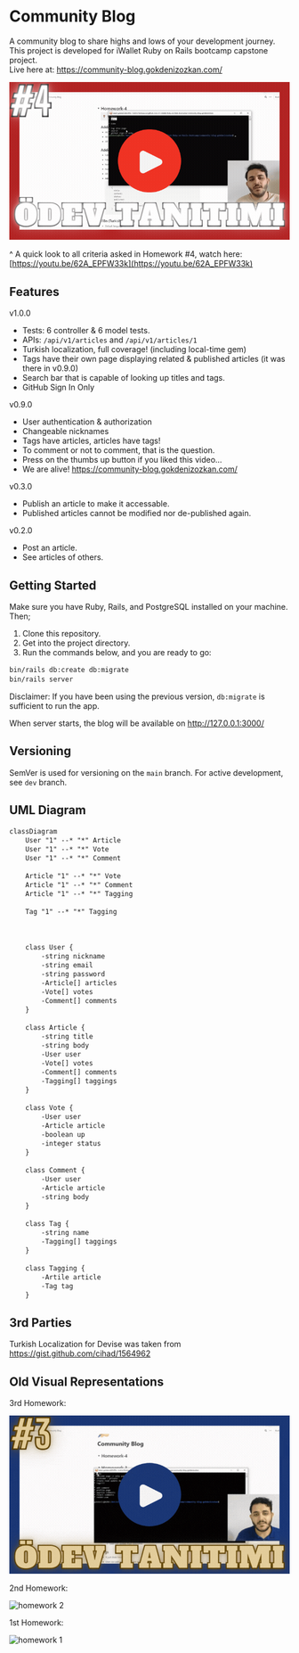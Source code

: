 # Community Blog

A community blog to share highs and lows of your development journey. This project is developed for iWallet Ruby on Rails bootcamp capstone project.  
Live here at: https://community-blog.gokdenizozkan.com/  
  
<a href="https://youtu.be/62A_EPFW33k"><img alt="kısa tanıtım 4. ödev ister youtube thumbnail" src=".github/odev-tanitimi-4-thumbnail.gif" width="600px"></a>

^ A quick look to all criteria asked in Homework #4, watch here: [https://youtu.be/62A_EPFW33k](https://youtu.be/62A_EPFW33k)

## Features

v1.0.0
- Tests: 6 controller & 6 model tests.
- APIs: `/api/v1/articles` and `/api/v1/articles/1`
- Turkish localization, full coverage! (including local-time gem)
- Tags have their own page displaying related & published articles (it was there in v0.9.0)
- Search bar that is capable of looking up titles and tags.
- GitHub Sign In Only

v0.9.0
- User authentication & authorization
- Changeable nicknames
- Tags have articles, articles have tags!
- To comment or not to comment, that is the question.
- Press on the thumbs up button if you liked this video...
- We are alive! https://community-blog.gokdenizozkan.com/

v0.3.0
- Publish an article to make it accessable.
- Published articles cannot be modified nor de-published again.

v0.2.0
- Post an article.
- See articles of others.

## Getting Started

Make sure you have Ruby, Rails, and PostgreSQL installed on your machine. Then;

1. Clone this repository.
2. Get into the project directory.
3. Run the commands below, and you are ready to go:
```bash
bin/rails db:create db:migrate
bin/rails server
```

Disclaimer: If you have been using the previous version, `db:migrate` is sufficient to run the app.

When server starts, the blog will be available on http://127.0.0.1:3000/

## Versioning

SemVer is used for versioning on the `main` branch. For active development, see `dev` branch.

## UML Diagram

```mermaid
classDiagram
	User "1" --* "*" Article
	User "1" --* "*" Vote
	User "1" --* "*" Comment

	Article "1" --* "*" Vote
	Article "1" --* "*" Comment
	Article "1" --* "*" Tagging

	Tag "1" --* "*" Tagging



	class User {
		-string nickname
		-string email
		-string password
		-Article[] articles
		-Vote[] votes
		-Comment[] comments
	}

	class Article {
		-string title
		-string body
		-User user
		-Vote[] votes
		-Comment[] comments
		-Tagging[] taggings
	}

	class Vote {
		-User user
		-Article article
		-boolean up
		-integer status
	}

	class Comment {
		-User user
		-Article article
		-string body
	}

	class Tag {
		-string name
		-Tagging[] taggings
	}

	class Tagging {
		-Artile article
		-Tag tag
	}
```

## 3rd Parties

Turkish Localization for Devise was taken from https://gist.github.com/cihad/1564962

## Old Visual Representations

3rd Homework:  
  
<a href="https://youtu.be/-Qccqw0K3Zw"><img alt="kısa tanıtım 3. ödev ister youtube thumbnail" src=".github/odev-tanitimi-3-thumbnail.gif" width="600px"></a>  
  
2nd Homework:  

![homework 2](".github/demo-hw2.gif")
  
1st Homework:  

![homework 1](".github/demo.gif")


